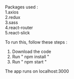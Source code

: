 Packages used : <br>
1.axios<br>
2.redux<br>
3.sass<br>
4.react-router<br>
5.react-slick<br>

To run this, follow these steps : 
1. Download the code
2. Run " npm install "
3. Run " npm start "

The app runs on localhost:3000
